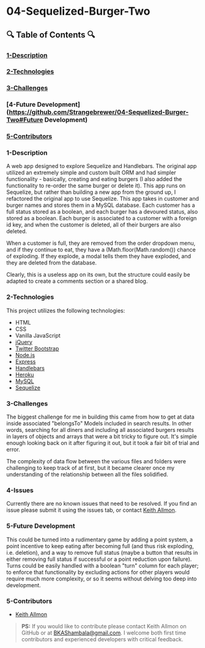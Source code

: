 # 04-Sequelized-Burger-Two

## :mag: Table of Contents :mag:

### [1-Description](https://github.com/Strangebrewer/04-Sequelized-Burger-Two#Description)
### [2-Technologies](https://github.com/Strangebrewer/04-Sequelized-Burger-Two#Technologies)
### [3-Challenges](https://github.com/Strangebrewer/04-Sequelized-Burger-Two#Challenges)
### [4-Future Development](https://github.com/Strangebrewer/04-Sequelized-Burger-Two#Future Development)
### [5-Contributors](https://github.com/Strangebrewer/04-Sequelized-Burger-Two#Contributors)

### 1-Description
A web app designed to explore Sequelize and Handlebars. The original app utilized an extremely simple and custom built ORM and had simpler functionality - basically, creating and eating burgers (I also added the functionality to re-order the same burger or delete it). This app runs on Sequelize, but rather than building a new app from the ground up, I refactored the original app to use Sequelize. This app takes in customer and burger names and stores them in a MySQL database. Each customer has a full status stored as a boolean, and each burger has a devoured status, also stored as a boolean. Each burger is associated to a customer with a foreign id key, and when the customer is deleted, all of their burgers are also deleted.

When a customer is full, they are removed from the order dropdown menu, and if they continue to eat, they have a (Math.floor(Math.random()) chance of exploding. If they explode, a modal tells them they have exploded, and they are deleted from the database.

Clearly, this is a useless app on its own, but the structure could easily be adapted to create a comments section or a shared blog.

### 2-Technologies
This project utilizes the following technologies:
- HTML
- CSS
- Vanilla JavaScript
- [jQuery](https://jquery.com/)
- [Twitter Bootstrap](https://getbootstrap.com/)
- [Node.js](https://nodejs.org/en/)
- [Express](https://expressjs.com/)
- [Handlebars](https://handlebarsjs.com/)
- [Heroku](https://www.heroku.com/)
- [MySQL](https://www.mysql.com/)
- [Sequelize](http://docs.sequelizejs.com/)

### 3-Challenges
  The biggest challenge for me in building this came from how to get at data inside associated "belongsTo" Models included in search results. In other words, searching for all diners and including all associated burgers results in layers of objects and arrays that were a bit tricky to figure out. It's simple enough looking back on it after figuring it out, but it took a fair bit of trial and error.

  The complexity of data flow between the various files and folders were challenging to keep track of at first, but it became clearer once my understanding of the relationship between all the files solidified.

### 4-Issues
  Currently there are no known issues that need to be resolved. If you find an issue please submit it using the issues tab, or contact [Keith Allmon](https://github.com/Strangebrewer/).

### 5-Future Development
  This could be turned into a rudimentary game by adding a point system, a point incentive to keep eating after becoming full (and thus risk exploding, i.e. deletion), and a way to remove full status (maybe a button that results in either removing full status if successful or a point reduction upon failure). Turns could be easily handled with a boolean "turn" column for each player; to enforce that functionality by excluding actions for other players would require much more complexity, or so it seems without delving too deep into development.

### 5-Contributors
- [Keith Allmon](https://github.com/Strangebrewer/)
> **PS:** If you would like to contribute please contact Keith Allmon on GitHub or at BKAShambala@gmail.com. I welcome both first time contributors and experienced developers with critical feedback. 
